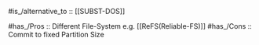 #is_/alternative_to :: [[SUBST-DOS]] 

#has_/Pros :: Different File-System e.g. [[ReFS(Reliable-FS)]] 
#has_/Cons :: Commit to fixed Partition Size 
